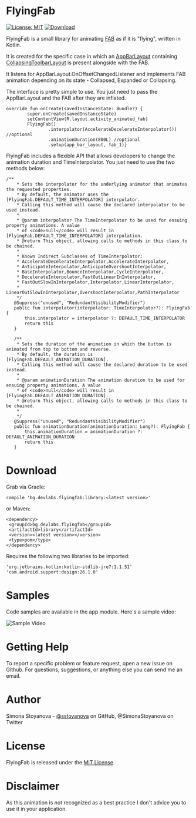 FlyingFab
==============

[![License: MIT](https://img.shields.io/badge/License-MIT-yellow.svg)](https://opensource.org/licenses/MIT) [ ![Download](https://api.bintray.com/packages/sstoyanova/flyingfab/flying-fab/images/download.svg?version=0.0.3) ](https://bintray.com/sstoyanova/flyingfab/flying-fab/0.0.3/link)

FlyingFab is a small library for animating [FAB](https://developer.android.com/reference/android/support/design/widget/FloatingActionButton.html) as if it is "flying", written in Kotlin.

It is created for the specific case in which an [AppBarLayout](https://developer.android.com/reference/android/support/design/widget/AppBarLayout.html) containing [CollapsingToolbarLayout](https://developer.android.com/reference/android/support/design/widget/CollapsingToolbarLayout.html) is present alongside with the FAB. 


It listens for AppBarLayout.OnOffsetChangedListener and implements FAB animation depending on its state - Collapsed, Expanded or Collapsing.

The interface is pretty simple to use. You just need to pass the AppBarLayout and the FAB after they are inflated.

```
override fun onCreate(savedInstanceState: Bundle?) {
        super.onCreate(savedInstanceState)
        setContentView(R.layout.activity_animated_fab)
        FlyingFab()
                .interpolator(AccelerateDecelerateInterpolator()) //optional
                .animationDuration(800L) //optional
                .setup(app_bar_layout, fab_1)}
```

FlyingFab includes a flexible API that allows developers to change the animation duration and TimeInterpolator. You just need to use the two methods below:

 ```
/**
     * Sets the interpolator for the underlying animator that animates the requested properties.
     * By default, the animator uses the [FlyingFab.DEFAULT_TIME_INTERPOLATOR] interpolator.
     * Calling this method will cause the declared interpolator to be used instead.
     *
     * @param interpolator The TimeInterpolator to be used for ensuing property animations. A value
     * of <code>null</code> will result in [FlyingFab.DEFAULT_TIME_INTERPOLATOR] interpolation.
     * @return This object, allowing calls to methods in this class to be chained.
     *
     * Known Indirect Subclasses of TimeInterpolator:
     * AccelerateDecelerateInterpolator,AccelerateInterpolator,
     * AnticipateInterpolator,AnticipateOvershootInterpolator,
     * BaseInterpolator,BounceInterpolator,CycleInterpolator,
     * DecelerateInterpolator,FastOutLinearInInterpolator,
     * FastOutSlowInInterpolator,Interpolator,LinearInterpolator,
     * LinearOutSlowInInterpolator,OvershootInterpolator,PathInterpolator
     */
    @Suppress("unused", "RedundantVisibilityModifier")
    public fun interpolator(interpolator: TimeInterpolator?): FlyingFab {
        this.interpolator = interpolator ?: DEFAULT_TIME_INTERPOLATOR
        return this
    }

    /**
     * Sets the duration of the animation in which the button is animated from top to bottom and reverse.
     * By default, the duration is [FlyingFab.DEFAULT_ANIMATION_DURATION].
     * Calling this method will cause the declared duration to be used instead.
     *
     * @param animationDuration The animation duration to be used for ensuing property animations. A value
     * of <code>null</code> will result in [FlyingFab.DEFAULT_ANIMATION_DURATION].
     * @return This object, allowing calls to methods in this class to be chained.
     *
     */
    @Suppress("unused", "RedundantVisibilityModifier")
    public fun animationDuration(animationDuration: Long?): FlyingFab {
        this.animationDuration = animationDuration ?: DEFAULT_ANIMATION_DURATION
        return this
    }
```


Download
===========
Grab via Gradle:
 ```
compile 'bg.devlabs.flyingfab:library:<latest version>'
 ```
or Maven:
 ```
<dependency>
  <groupId>bg.devlabs.flyingfab</groupId>
  <artifactId>library</artifactId>
  <version><latest version></version>
  <type>pom</type>
</dependency> 
 ```
 
Requires the following two libraries to be imported:
 ```
'org.jetbrains.kotlin:kotlin-stdlib-jre7:1.1.51'
'com.android.support:design:26.1.0'
 ```
Samples
========
Code samples are available in the app module.
Here's a sample video:

![Sample Video](https://github.com/sstoyanova/flying-fab/blob/master/FlyingFabExample.gif)


Getting Help
========
To report a specific problem or feature request, open a new issue on Github. For questions, suggestions, or anything else you can send me an email.

Author
========
Simona Stoyanova - [@sstoyanova](https://github.com/sstoyanova) on GitHub, @SimonaStoyanova on Twitter

License
========
FlyingFab is released under the [MIT License](https://gitlab.com/SimonaStoyanova/flying-fab/blob/master/LICENSE).

Disclaimer
========
As this animation is not recognized as a best practice I don't advice you to use it in your application.
